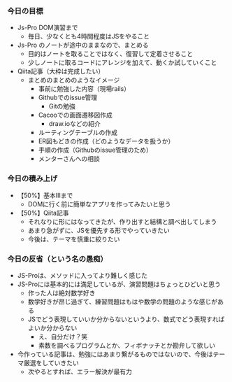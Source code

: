 ### 今日の目標
- Js-Pro DOM演習まで
  - 毎日、少なくとも4時間程度はJSをやること
- Js-Pro のノートが途中のままなので、まとめる
  - 目的はノートを取ることではなく、復習して定着させること
  - 少しノートに取るコードにアレンジを加えて、動くか試していくこと
- Qiita記事（大枠は完成したい）
  - まとめのまとめのようなイメージ
    - 事前に勉強した内容（現場rails）
    - Githubでのissue管理
      - Gitの勉強
    - Cacooでの画面遷移図作成
      - draw.ioなどの紹介
    - ルーティングテーブルの作成
    - ER図もどきの作成（どのようなデータを扱うか）
    - 手順の作成（Githubのissue管理のため）
    - メンターさんへの相談

### 今日の積み上げ
- 【50%】基本IIIまで
  - DOMに行く前に簡単なアプリを作ってみたいと思う
- 【50%】Qiita記事
  - それなりに形にはなってきたが、作り出すと結構と調べ出してしまう
  - あまり急がずに、JSを優先する形でやっていきたい
  - 今後は、テーマを慎重に絞りたい

### 今日の反省（という名の愚痴）
- JS-Proは、メソッドに入ってより難しく感じた
- JS-Proには基本的には満足しているが、演習問題はちょっとひどいと思う
  - 作った人は絶対数学好き
  - 数学好きが昂じ過ぎて、練習問題はもはや数学の問題のような感じがある
  - JSでどう表現していいか分からないというより、数式でどう表現すればよいか分からない
    - え、自分だけ？笑
    - 素数を調べるプログラムとか、フィボナッチとか勘弁して欲しい
- 今作っている記事は、勉強にはあまり繋がるものではないので、今後はテーマ厳選をしていきたい
  - 次やるとすれば、エラー解決が最有力
